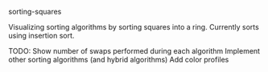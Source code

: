 sorting-squares

Visualizing sorting algorithms by sorting squares into a ring. Currently sorts using insertion sort. 

TODO:
Show number of swaps performed during each algorithm
Implement other sorting algorithms (and hybrid algorithms)
Add color profiles
